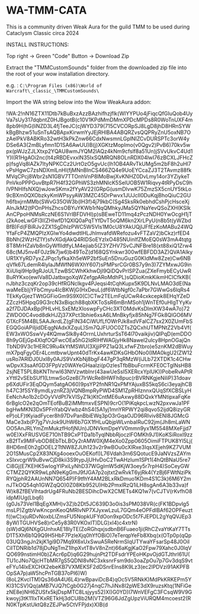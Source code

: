 # WA-TMM-CATA
This is a community driven Weak Aura for the guild TMM to be used during Cataclysm Classic circa 2024


INSTALL INSTRUCTIONS:

Top right -> Green "Code" Button -> Download Zip

Extract the "TMMCustomSounds" folder from the downloaded zip file into the root of your wow installation directory.

e.g. : `C:\Program Files (x86)\World of Warcraft\_classic_\TMMCustomSounds\`


Import the WA string below into the Wow WeakAura addon:

!WA:2!nN16ZTX11Dtb7kBuBxzAzzBAzhifhzjflk(WIYYPUo4jFiqcQfGIuQob4UyVa7sUy317dqbntZ0HJBgotB(c10V1KPdMmDMmXPDcMPDs8R0WoTnUXF4m8pb9H(hG(liNZD3L4fjTeeJC(cjWYD379(715CVCORpSJ8LgD8jhD8HRnSYWkBgBhzw51uSnTsAQBApxKirwmYyJEjRHlBA4ABQRZvsQQPRyZnU5oxNB7OzAelPkV8ABKRo32wtH3kPkZnw66CdxNwsmnLGplNIZCvDURSPTc3orW4yDSe6A3(2mBLyfmn1D1SA6AwUU)B(j)XGKtzMopImo(v0Qgv2)PvB6)70kv5wpx(pWJzZJLXtxp2YQAU8wmJYQM2lAQz4kNm9cfslf8a51Un)jSVvUkvC4Ud1Y)I(R1HgAOi2nc(lt4zRBDEvxxlN35IxSQMRQN8OLnRDX04lwI76zBCXLJFHcZp)fsgVq8lAZk7ItyNPKCCz2UrtOzO5gvUc(lh1OB4ARvTkUMg5m2bF8h2uHl7vPsHgwC7zsNDXmlLnHl(fjMNnBInCS466ZQ4e9UoEYCcaZJ3T2TAvmz88fkMVqCPcj8Wbr2sN1GBV7TTOnhVnP8lMoBwjXvKNHZ0DvLmy14or3YZiykeTPnVkoPPPGuvBtpR7H4f32GPhWS3zhMNlcK5SelUOB5W1Riqvy4tRPyDsC9hlVPNHIfsNXQ)wJowSKmx2fYyAV22(GRpG(usmDlvwK75ZmzSX5cnUY5tkLo9cBXm0QXObzkyKmWPsyyAW3MZC45DrPwvx1JUJcIl0DuKqjBhoQiuC2GUh6fbxjrnMMb(SWvG35OW3b(lH3f)4j79kbC(Sg4SksRk0ebhdCshPjcHsceXjAlnJkM2(tPOnPHsZhcsOBYuYKWb1rNqQMhkyJMa5QYNaYevQSoZXH(KSlkAnCPpoHNMsRczNE6S1VrIBFDVHl)p)sBEweTD11mq4zPczNDH0YwOcgH1jT(2kAoeLwGFl3I(ZHIwfD1QXlQ0aPqTYfDvT5oQM6kn2XrLPyU(n8b5t(yWZbdBfB)Fd(FBiRJv2ZX1SgDhlzPWC5W5Vls1M0cU8YAkUQjIJFfEzKoMABu24WQYfaFcP4ZMQPIzXGlwYo4dwdtIHLJhlmvafdWRefozu4vFTZaV2)bCkz)rfED4BbNh(2WzHZ1Y)sfvXGdjAkQ4RIDSoEYzIxO485NUinIfZMoEQ0sW3mA4tqtg8T8MrHZaVb8nGyWfIIdtfyLM4ejiab5(Z3YZHV7SvCJNFBre18(xt88xiQ1Zrw468c(MJ5nv4F0Jz9k7jw6)b49ToZ(d168QSYnkwr300wfEBFDD3AZ)QVA1AIkyUR1XYyRD7yxZJPqc1yfkaXh5eWP2bfSuEn5DnuGuzG0KIdMw8Zze)Cw6NBqVfk67LdemR4lyIaJMWfN6WXhY607)sPMPsrCGr0BS7y9n3)7ZYMxwJG9inXiiUIqi9Hp9gRJoULTzwBSCWhKkhwDjI9QiDQvPrISPZua(ZXeFmybECyUwRBuRYKxo(ewlVa8DJatbxgoXqWZefgpARoMdhPL)sQDioKmkKikmHCICfkKB(nJbhz3czqKr2op39cHfRGNcIkgv4PJeqsi4tCqhKupx5K9DLNvLMAO3dE(NawaMeEb)jYFbCmyu4IcBKWjG(HxDeuL(df6WtbNgf0c7aPbr7GWwGs6lqRs4TEkKyGjezTWtGGFioGm9S9X0(C)CTw2TELmFqUCwR4cxkcepk8EHqYZeDZZczH5HpqG9G3rcN3xBiqch88qbXKToSsR6mBnMSoh1jWnTEf0uHIgTYyKva2f7DJDAxBp(PHLvHLSxEMzXIoswpFyCHc3XTOMdvKsDlmXW34wA7o)72ZWDO0C4vod8dkHJZj37XPct3bhie6xsA6LMnBkyfjx85hNg7FGk8QlGO6MVG1XcF5M4BL5AAJkrdLZ(gFlN34CiWUfLfOWrPJk8xdVFalCZ7sx2X0ZUmFbSEGQGoiAPiIjidDEqgNAdxXZquL)Sm7QJFUOC0ZTsZQCxhUTMPNtZ2Vb4Vf(EW3xWOSswVy4KQmwSIk8y4OrrnLUxhrturSsT64l70vaikjiv)QIPqD(emDDO8h9yGEjGp4XlqfOQFwcOEa5hG2ldRIHfWAGjyHk8Nawel2ulcy8HpnOGajQnTbND9V3c1HERC9Ru4kYtMSWU(3XjjiPPZ1aQ3LxfwFZtbro)e5znKM2dBWuymX7pqFgyOEr4LcmtbvwUpnt40dTrKx4awKDKsGHbONo0(IMA0kgU2(ZW12usRo7ARlDJ0UxI8y0AJS9VxKbNj8bgF447gP3qRMzW(iJLb72XTDK1c4CHwwDpvX3saAfGD3FPpVz0WAYeGHaaIzi(pOzIesTfbBbuFcrmKFE0CTglNsHB82sjNET5PL8bKNThrwl63NtVzwtblnr(43awUeSsI5XERcxYplUK))PobeRvAPtRxYttl2vSEbSUf1(LtmwSoGzeB(7lrWcRe8HWFh8puc(rBVRNKgjeNiliP)31doavp6XdUFir3EqDQym5atgAO60)9psYP2fnNR1QxPMYAjuxBS5kqS6ci3eyajhCBh47C3f5SY8ymdLyznRZ3jVQNBmpRyPWD4SM1ZpRHIznnxQUqSfXCBSLyHEeNchAo1b2cDOyVVdPt7kVISyZ1k)KtCntME6uAxwy88DQxkYMNtipxaFqKe6rBgIcO2e2qOmTEofBuB2iMMtmxvESPN)9crO(1PiKqkpcLwzN2pxvwJa1PFbgHwMKN3Dx5PFnYabQVwbz4hS4(5A1yj1mnYRPWY2qi8qvo52ijdQ8izyGReP)oLF)tKyiadFycer8h97DvPanBbiEWq3pO3rGqaOJD96RIviv8ENl8JGMcGMaCe3xb(P7jg7VrJok9UhW6b7GX1fHLuQbjpWLvnbaIRuC92jm(Jh8mLaWNOO5AnJRLYmZmMukzfHofjNUn)JDNVkmDpeYV0mmn9yx1M5548MXeFjjd7w0E)XxFRUSVGE71OhTB9CxPTDa1bTyqlNbbRjoczlFOMKh9J1)KoKSiRoxl9zzxB2fTx9MlFvbOD8EbTbLBOy2rAMW0XjM4eXo0Zpp0605OimiFTPUK8Yl5Lj(8HD6mE0h2gDOEL2TtNW8ZJUh123v2r9wBOu0cXlRxe3IqsXEjeh9KZ7VUM2O1SMusCp2X83NXg4ooexOuOEKofI)L76Vdah3m6SQotucE9JaNVzsZAYmxSIxvcgrW9uBvwCjD8kii3S9typJjUHvDoC2TwAHzlum1SPt1(4hQtBNaU5re7Ci8Gj(E7KEHK5wIogYIPxiLyNhD37WGgImW5dKjW3oey5r7rpH4)SoCeyGWCTMZ2QYKR9wLpN9eKgGmJ9fJGA7p2ojtxt2wRvkT6yjRk4(YzBj6FWtNziPkRYQjphR2AAUnNN7Q654P)F9tfhY4AM2BLxRkDmuo1KDm4S1C3k)6M6Y2mnJTkOQ54qh1GWZqQO)0Z08Kb952U)Hb2PmxlRzQ1iLH8sgAn6A3b33va)fW)k8ZfBEVlhtadrUg4FRuNb2BESDihcDwX2CMETs4KQ1w7(vCJTV(rKvfhO8idpM)Ug(Lbq6)(g0Js73VeI1BqEgXMH)v3Z)b2Dt5JC639D3o0is3sPM038VR(c(FK1BDpvlg5msLP)ZgtbVwKncpnKeoQMRlvNP7XJyxwLzuL7GQm4eOPFdlBAf62OPFeuztf((wC)xjuRDvNoxbLlZmsFU5NopkUFYdOon9xpODc5t7FJEPDL2gYqQVJEp38yW)TGUHVSe8)rCe5y83R0VKOxIT)DLG)xI4)c4xtrN)(sW)dQj6NXgGUnhxAE18lyTE(ZoRGhqxjsdbnB6Fuaeo1ji(RhCZvaYtKaY7TTsD1T5Xh6b1Q9Q9H5HbF7PzleXjq0hYfOBiO)7eTerqpYeFb8Xbq(x(OTp0p(qQp03UQ3ngJn2kjK1gi9D7Mq9X6xUxSwuA5ReNrmSlqUTYwaYFsarSp48J0OiICiITDNRib1d78jDuNgTmZ1IhpXvtT8vV8nZnt)66aKgjKaO2Fpw79Xahc0J0lqVQO699nstimH0b)ZAcr6pD)q6G29hujnPt2TDFsdrYPEoHKpvOjdGTJthrI61U(TU1cJNo7QjcHTbMR7gS5QDNI8vNC3xksnrFsm9do3oaZpOu7p7Gv3dqS9vteFYu14lxEXCHX2ebeKB7VXMEKSF2dDSnrEIns8K9Lz3(ec2lPDVzi91AKPFBOpSA7p)aW5hcPnTGB37oPI6)W)(8oL2KvclTM)Qs36dA4U6L4)rwBpaviDcB4)qOc5V5RNkK)MdPkKRKEPm5YKl31CSV)Qq(aMB7VJQ7tCgb0G27j4nqC7hJiNx8I2pWE3dX9ruzsKtq(1NFiGezNE8e)NH6ZUSfx5kjDspMTC8Lsjyys52)XI)G0YD)I7WnVEFgC3FCsqW9V9Gkwoyj3tK11lxTKxRETkHj3dCU8b2M(VTZ96G6JdZgUpzViURQM4mcoest2(RN0KTpKstUktQ8zZEJPw5CtVFPjdx)X)B(d
















